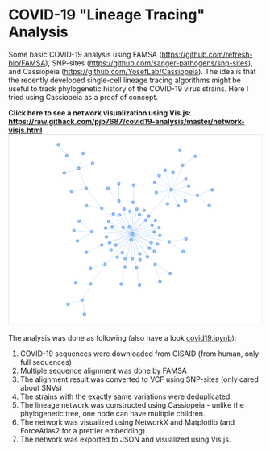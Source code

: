 # COVID-19 "Lineage Tracing" Analysis

Some basic COVID-19 analysis using FAMSA (https://github.com/refresh-bio/FAMSA), SNP-sites (https://github.com/sanger-pathogens/snp-sites), and Cassiopeia (https://github.com/YosefLab/Cassiopeia). The idea is that the recently developed single-cell lineage tracing algorithms might be useful to track phylogenetic history of the COVID-19 virus strains. Here I tried using Cassiopeia as a proof of concept.

**Click here to see a network visualization using Vis.js: https://raw.githack.com/pjb7687/covid19-analysis/master/network-visjs.html**
[![Visualization using Vis.js](./example-network.png)](https://raw.githack.com/pjb7687/covid19-analysis/master/network-visjs.html)

The analysis was done as following (also have a look [covid19.ipynb](./covid19.ipynb)):

1. COVID-19 sequences were downloaded from GISAID (from human, only full sequences)
2. Multiple sequence alignment was done by FAMSA
3. The alignment result was converted to VCF using SNP-sites (only cared about SNVs)
4. The strains with the exactly same variations were deduplicated.
5. The lineage network was constructed using Cassiopeia - unlike the phylogenetic tree, one node can have multiple children.
6. The network was visualized using NetworkX and Matplotlib (and ForceAtlas2 for a prettier embedding).
7. The network was exported to JSON and visualized using Vis.js.
